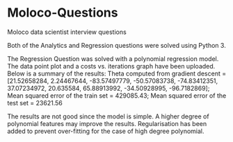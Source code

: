 # Moloco-Questions
Moloco data scientist interview questions

Both of the Analytics and Regression questions were solved using Python 3.

The Regression Question was solved with a polynomial regression model. The data point plot and a costs vs. iterations graph have been uploaded. Below is a summary of the results:
Theta computed from gradient descent = [21.52658284, 2.24467644, -83.57497779, -50.57083738, -74.83412351, 37.07234972, 20.635584, 65.88913992, -34.50928995, -96.7182869];
Mean squared error of the train set = 429085.43;
Mean squared error of the test set = 23621.56

The results are not good since the model is simple. A higher degree of polynomial features may improve the results. Regularisation has been added to prevent over-fitting for the case of high degree polynomial.
